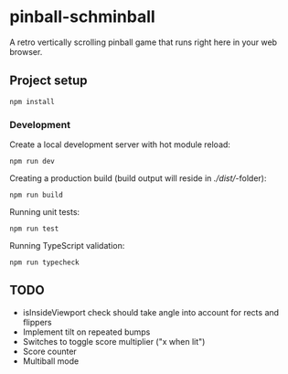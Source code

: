 # pinball-schminball

A retro vertically scrolling pinball game that runs right here in your web browser.

## Project setup

```
npm install
```

### Development

Create a local development server with hot module reload:

```
npm run dev
```

Creating a production build (build output will reside in _./dist/_-folder):

```
npm run build
```

Running unit tests:

```
npm run test
```

Running TypeScript validation:

```
npm run typecheck
```

## TODO

* isInsideViewport check should take angle into account for rects and flippers
* Implement tilt on repeated bumps
* Switches to toggle score multiplier ("x when lit")
* Score counter
* Multiball mode
